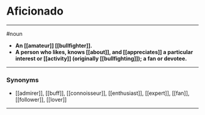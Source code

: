 # Aficionado
---
#noun
- **An [[amateur]] [[bullfighter]].**
- **A person who likes, knows [[about]], and [[appreciates]] a particular interest or [[activity]] (originally [[bullfighting]]); a fan or devotee.**
---
### Synonyms
- [[admirer]], [[buff]], [[connoisseur]], [[enthusiast]], [[expert]], [[fan]], [[follower]], [[lover]]
---
